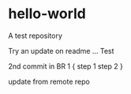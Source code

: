 # hello-world
A test repository

Try an update on readme ... Test

2nd commit in BR 1
{
step 1
step 2
}

update from remote repo
